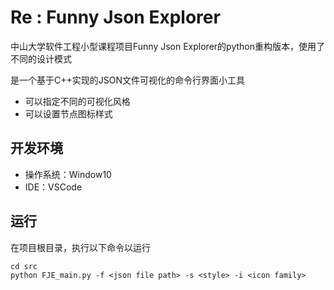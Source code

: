 # Re : Funny Json Explorer

中山大学软件工程小型课程项目Funny Json Explorer的python重构版本，使用了不同的设计模式

是一个基于C++实现的JSON文件可视化的命令行界面小工具

- 可以指定不同的可视化风格
- 可以设置节点图标样式



## 开发环境

- 操作系统：Window10
- IDE：VSCode



## 运行

在项目根目录，执行以下命令以运行

```shell
cd src
python FJE_main.py -f <json file path> -s <style> -i <icon family>
```


